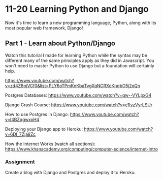 # 11-20 Learning Python and Django

Now it's time to learn a new programming language, Python, along with its most popular web framework, Django!

## Part 1 - Learn about Python/Django

Watch this tutorial I made for learning Python while the syntax may be different many of the same principles apply as they did in Javascript. You won't need to master Python to use Django but a foundation will certainly help.

https://www.youtube.com/watch?v=zd4Z8pjVCf0&list=PLY6oTPmKnKbaTvgXqNCRXcKnqbO5j2oQn

Postgres Databases: https://www.youtube.com/watch?v=qw--VYLpxG4

Django Crash Course: https://www.youtube.com/watch?v=e1IyzVyrLSUr

How to use Postgres in Django: https://www.youtube.com/watch?v=l4BZqgwxoH4

Deploying your Django app to Heroku: https://www.youtube.com/watch?v=6DI_7Zja8Zc

How the Internet Works (watch all sections): https://www.khanacademy.org/computing/computer-science/internet-intro

### Assignment

Create a blog with Django and Postgres and deploy it to Heroku.
